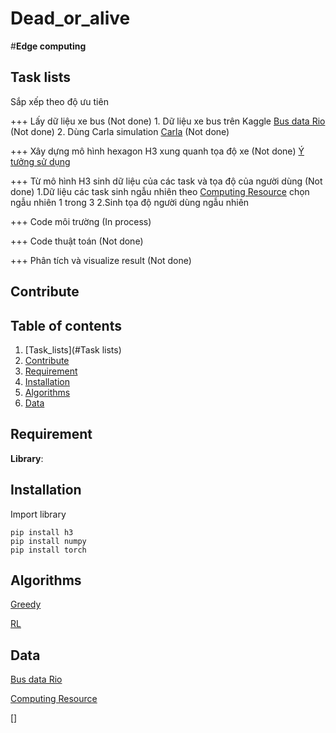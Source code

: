 # Dead_or_alive

#**Edge computing**
## Task lists

Sắp xếp theo độ ưu tiên

+++ Lấy dữ liệu xe bus (Not done)
    1. Dữ liệu xe bus trên Kaggle [Bus data Rio](kaggle.com/igorbalteiro/gps-data-from-rio-de-janeiro-buses) (Not done)
    2. Dùng Carla simulation [Carla](https://carla.readthedocs.io/en/latest/) (Not done)

+++ Xây dựng mô hình hexagon H3 xung quanh tọa độ xe (Not done)
    [Ý tưởng sử dụng](https://stackoverflow.com/questions/70251511/using-h3-to-get-the-closest-vehicles-to-a-geolocation)


+++ Từ mô hình H3 sinh dữ liệu của các task và tọa độ của người dùng (Not done)
    1.Dữ liệu các task sinh ngẫu nhiên theo [Computing Resource](https://www.mdpi.com/2079-9292/12/15/3223) chọn ngẫu nhiên 1 trong 3
    2.Sinh tọa độ người dùng ngẫu nhiên 

+++ Code môi trường (In process)

+++ Code thuật toán (Not done)

+++ Phân tích và visualize result (Not done)


 
 
## Contribute


## Table of contents
1. [Task_lists](#Task lists)
2. [Contribute](#Contribute)
3. [Requirement](#Dependencies)
4. [Installation](#INSTALLATION)
5. [Algorithms](#QUICK-USE)
6. [Data ](#DATA)
## Requirement

**Library**: 
## Installation
Import library
```
pip install h3
pip install numpy
pip install torch
```
## Algorithms
[Greedy]()

[RL]()




## Data 
[Bus data Rio](kaggle.com/igorbalteiro/gps-data-from-rio-de-janeiro-buses)

[Computing Resource](https://www.mdpi.com/2079-9292/12/15/3223)

[]
